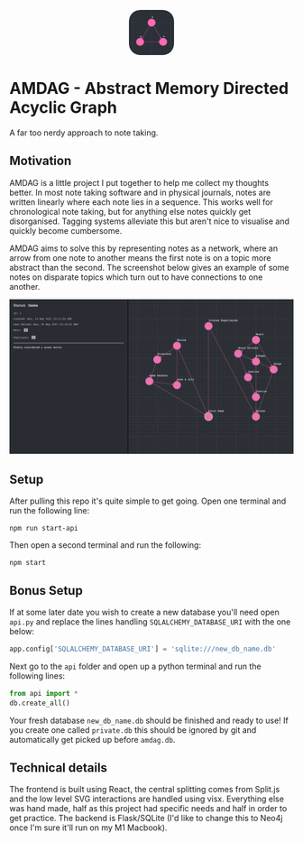 <p align="center"><img src="rounded-logo.png" alt="logo" width="80" style="border-radius:25%"/></p>

# AMDAG - Abstract Memory Directed Acyclic Graph

A far too nerdy approach to note taking.

## Motivation

AMDAG is a little project I put together to help me collect my thoughts better. In most note taking software and in physical journals, notes are written linearly where each note lies in a sequence. This works well for chronological note taking, but for anything else notes quickly get disorganised. Tagging systems alleviate this but aren't nice to visualise and quickly become cumbersome.

AMDAG aims to solve this by representing notes as a network, where an arrow from one note to another means the first note is on a topic more abstract than the second. The screenshot below gives an example of some notes on disparate topics which turn out to have connections to one another.

![Screenshot of AMDAG showing a diagram on music, movies, and how both can create intense experiences](demo-picture.png)

## Setup

After pulling this repo it's quite simple to get going. Open one terminal and run the following line:

```
npm run start-api
```

Then open a second terminal and run the following:

```
npm start
```

## Bonus Setup

If at some later date you wish to create a new database you'll need open `api.py` and replace the lines handling `SQLALCHEMY_DATABASE_URI` with the one below:

```python
app.config['SQLALCHEMY_DATABASE_URI'] = 'sqlite:///new_db_name.db'
```

Next go to the `api` folder and open up a python terminal and run the following lines:

```python
from api import *
db.create_all()
```

Your fresh database `new_db_name.db` should be finished and ready to use! If you create one called `private.db` this should be ignored by git and automatically get picked up before `amdag.db`.

## Technical details

The frontend is built using React, the central splitting comes from Split.js and the low level SVG interactions are handled using visx. Everything else was hand made, half as this project had specific needs and half in order to get practice. The backend is Flask/SQLite (I'd like to change this to Neo4j once I'm sure it'll run on my M1 Macbook).
